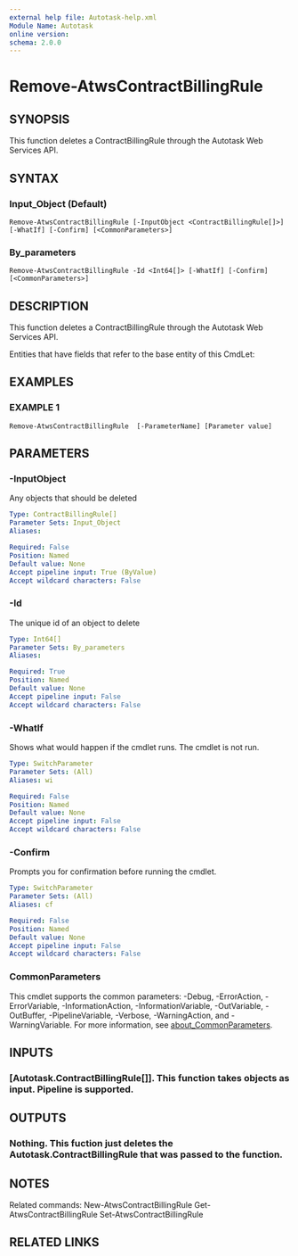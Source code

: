 ```yaml
---
external help file: Autotask-help.xml
Module Name: Autotask
online version:
schema: 2.0.0
---
```


# Remove-AtwsContractBillingRule

## SYNOPSIS
This function deletes a ContractBillingRule through the Autotask Web Services API.

## SYNTAX

### Input_Object (Default)
```
Remove-AtwsContractBillingRule [-InputObject <ContractBillingRule[]>] [-WhatIf] [-Confirm] [<CommonParameters>]
```

### By_parameters
```
Remove-AtwsContractBillingRule -Id <Int64[]> [-WhatIf] [-Confirm] [<CommonParameters>]
```

## DESCRIPTION
This function deletes a ContractBillingRule through the Autotask Web Services API.

Entities that have fields that refer to the base entity of this CmdLet:

## EXAMPLES

### EXAMPLE 1
```
Remove-AtwsContractBillingRule  [-ParameterName] [Parameter value]
```

## PARAMETERS

### -InputObject
Any objects that should be deleted

```yaml
Type: ContractBillingRule[]
Parameter Sets: Input_Object
Aliases:

Required: False
Position: Named
Default value: None
Accept pipeline input: True (ByValue)
Accept wildcard characters: False
```

### -Id
The unique id of an object to delete

```yaml
Type: Int64[]
Parameter Sets: By_parameters
Aliases:

Required: True
Position: Named
Default value: None
Accept pipeline input: False
Accept wildcard characters: False
```

### -WhatIf
Shows what would happen if the cmdlet runs.
The cmdlet is not run.

```yaml
Type: SwitchParameter
Parameter Sets: (All)
Aliases: wi

Required: False
Position: Named
Default value: None
Accept pipeline input: False
Accept wildcard characters: False
```

### -Confirm
Prompts you for confirmation before running the cmdlet.

```yaml
Type: SwitchParameter
Parameter Sets: (All)
Aliases: cf

Required: False
Position: Named
Default value: None
Accept pipeline input: False
Accept wildcard characters: False
```

### CommonParameters
This cmdlet supports the common parameters: -Debug, -ErrorAction, -ErrorVariable, -InformationAction, -InformationVariable, -OutVariable, -OutBuffer, -PipelineVariable, -Verbose, -WarningAction, and -WarningVariable. For more information, see [about_CommonParameters](http://go.microsoft.com/fwlink/?LinkID=113216).

## INPUTS

### [Autotask.ContractBillingRule[]]. This function takes objects as input. Pipeline is supported.
## OUTPUTS

### Nothing. This fuction just deletes the Autotask.ContractBillingRule that was passed to the function.
## NOTES
Related commands:
New-AtwsContractBillingRule
 Get-AtwsContractBillingRule
 Set-AtwsContractBillingRule

## RELATED LINKS
